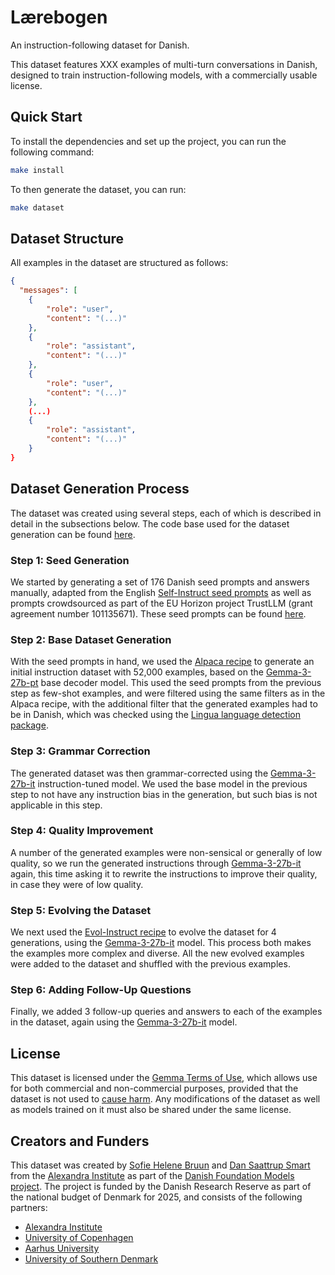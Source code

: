 # Lærebogen

An instruction-following dataset for Danish.

This dataset features XXX examples of multi-turn conversations in Danish, designed to
train instruction-following models, with a commercially usable license.


## Quick Start

To install the dependencies and set up the project, you can run the following command:

```bash
make install
```

To then generate the dataset, you can run:

```bash
make dataset
```


## Dataset Structure

All examples in the dataset are structured as follows:

```json
{
  "messages": [
	{
		"role": "user",
		"content": "(...)"
	},
	{
		"role": "assistant",
		"content": "(...)"
	},
	{
		"role": "user",
		"content": "(...)"
	},
	(...)
	{
		"role": "assistant",
		"content": "(...)"
	}
}
```


## Dataset Generation Process

The dataset was created using several steps, each of which is described in detail in the
subsections below. The code base used for the dataset generation can be found
[here](https://github.com/alexandrainst/laerebogen).

### Step 1: Seed Generation

We started by generating a set of 176 Danish seed prompts and answers manually, adapted
from the English [Self-Instruct seed
prompts](https://doi.org/10.18653/v1/2023.acl-long.754) as well as prompts crowdsourced
as part of the EU Horizon project TrustLLM (grant agreement number 101135671). These
seed prompts can be found
[here](https://github.com/alexandrainst/laerebogen/blob/main/data/seed_tasks.jsonl).

### Step 2: Base Dataset Generation

With the seed prompts in hand, we used the [Alpaca
recipe](https://github.com/tatsu-lab/stanford_alpaca) to generate an initial instruction
dataset with 52,000 examples, based on the
[Gemma-3-27b-pt](https://hf.co/google/gemma-3-27b-pt) base decoder model. This used the
seed prompts from the previous step as few-shot examples, and were filtered using the
same filters as in the Alpaca recipe, with the additional filter that the generated
examples had to be in Danish, which was checked using the [Lingua language detection
package](https://github.com/pemistahl/lingua-py).

### Step 3: Grammar Correction

The generated dataset was then grammar-corrected using the
[Gemma-3-27b-it](https://hf.co/google/gemma-3-27b-it) instruction-tuned model. We used
the base model in the previous step to not have any instruction bias in the generation,
but such bias is not applicable in this step.

### Step 4: Quality Improvement

A number of the generated examples were non-sensical or generally of low quality, so we
run the generated instructions through
[Gemma-3-27b-it](https://hf.co/google/gemma-3-27b-it) again, this time asking it to
rewrite the instructions to improve their quality, in case they were of low quality.

### Step 5: Evolving the Dataset

We next used the [Evol-Instruct recipe](https://doi.org/10.48550/arXiv.2304.12244) to
evolve the dataset for 4 generations, using the
[Gemma-3-27b-it](https://hf.co/google/gemma-3-27b-it) model. This process both makes the
examples more complex and diverse. All the new evolved examples were added to the
dataset and shuffled with the previous examples.

### Step 6: Adding Follow-Up Questions

Finally, we added 3 follow-up queries and answers to each of the examples in the
dataset, again using the [Gemma-3-27b-it](https://hf.co/google/gemma-3-27b-it) model.


## License

This dataset is licensed under the [Gemma Terms of
Use](https://ai.google.dev/gemma/terms), which allows use for both commercial and
non-commercial purposes, provided that the dataset is not used to [cause
harm](https://ai.google.dev/gemma/prohibited_use_policy). Any modifications of the
dataset as well as models trained on it must also be shared under the same license.


## Creators and Funders

This dataset was created by [Sofie Helene Bruun](https://hf.co/sofiehb) and [Dan
Saattrup Smart](https://huggingface.co/saattrupdan) from the [Alexandra
Institute](https://alexandra.dk) as part of the [Danish Foundation Models
project](https://www.foundationmodels.dk). The project is funded by the Danish Research
Reserve as part of the national budget of Denmark for 2025, and consists of the
following partners:

- [Alexandra Institute](https://alexandra.dk)
- [University of Copenhagen](https://www.ku.dk)
- [Aarhus University](https://www.au.dk)
- [University of Southern Denmark](https://www.sdu.dk)
